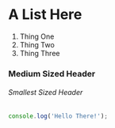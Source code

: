 # A List Here
1) Thing One 
1) Thing Two
1) Thing Three

### Medium Sized Header 
###### Smallest Sized Header 
```js 
console.log('Hello There!');
```
